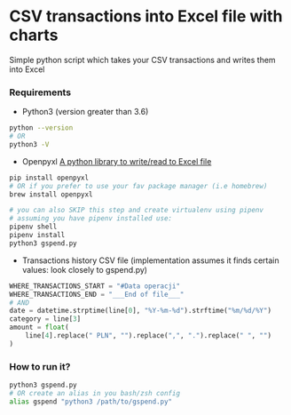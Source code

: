 # CSV transactions into Excel file with charts
Simple python script which takes your CSV transactions and writes them into Excel


### Requirements
- Python3 (version greater than 3.6)
```bash
python --version
# OR
python3 -V
```

- Openpyxl [A python library to write/read to Excel file](https://openpyxl.readthedocs.io/en/stable/)
```bash
pip install openpyxl
# OR if you prefer to use your fav package manager (i.e homebrew)
brew install openpyxl 

# you can also SKIP this step and create virtualenv using pipenv
# assuming you have pipenv installed use:
pipenv shell
pipenv install
python3 gspend.py
```

- Transactions history CSV file (implementation assumes it finds certain values: look closely to gspend.py)
```python
WHERE_TRANSACTIONS_START = "#Data operacji"
WHERE_TRANSACTIONS_END = "___End of file___"
# AND
date = datetime.strptime(line[0], "%Y-%m-%d").strftime("%m/%d/%Y")
category = line[3]
amount = float(
    line[4].replace(" PLN", "").replace(",", ".").replace(" ", "")
)
```


### How to run it?
```bash
python3 gspend.py
# OR create an alias in you bash/zsh config
alias gspend "python3 /path/to/gspend.py"
```

